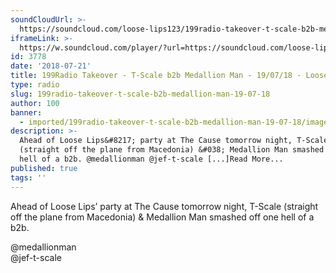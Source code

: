 ```yaml
---
soundCloudUrl: >-
  https://soundcloud.com/loose-lips123/199radio-takeover-t-scale-b2b-medallion-man-190718
iframeLink: >-
  https://w.soundcloud.com/player/?url=https://soundcloud.com/loose-lips123/199radio-takeover-t-scale-b2b-medallion-man-190718&color=00aabb&auto_play=false&hide_related=false&show_comments=true&show_user=true&show_reposts=false
id: 3778
date: '2018-07-21'
title: 199Radio Takeover - T-Scale b2b Medallion Man - 19/07/18 - Loose Lips
type: radio
slug: 199radio-takeover-t-scale-b2b-medallion-man-19-07-18
author: 100
banner:
  - imported/199radio-takeover-t-scale-b2b-medallion-man-19-07-18/image3778.jpeg
description: >-
  Ahead of Loose Lips&#8217; party at The Cause tomorrow night, T-Scale
  (straight off the plane from Macedonia) &#038; Medallion Man smashed off one
  hell of a b2b. @medallionman @jef-t-scale [...]Read More...
published: true
tags: ''
---
```

Ahead of Loose Lips’ party at The Cause tomorrow night, T-Scale (straight off the plane from Macedonia) & Medallion Man smashed off one hell of a b2b.

@medallionman  
@jef-t-scale